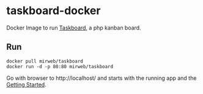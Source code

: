 taskboard-docker
================

Docker Image to run [Taskboard](http://taskboard.matthewross.me/), a php kanban board.

Run
-------------
```
docker pull mirweb/taskboard
docker run -d -p 80:80 mirweb/taskboard
```

Go with browser to http://localhost/ and starts with the running app and the [Getting Started](http://taskboard.matthewross.me/docs/intro.html).
